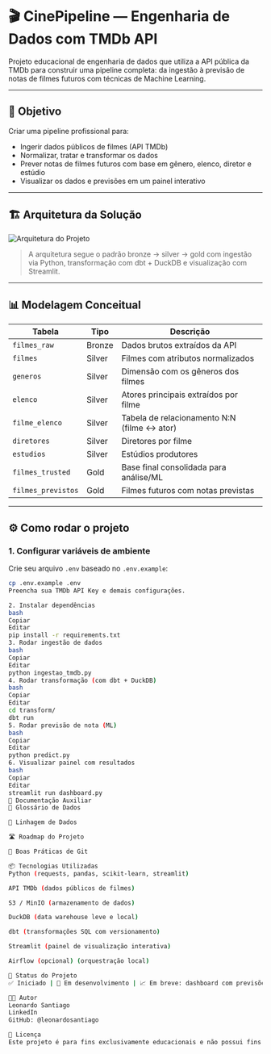 # 🎬 CinePipeline — Engenharia de Dados com TMDb API

Projeto educacional de engenharia de dados que utiliza a API pública da TMDb para construir uma pipeline completa: da ingestão à previsão de notas de filmes futuros com técnicas de Machine Learning.

---

## 📌 Objetivo

Criar uma pipeline profissional para:
- Ingerir dados públicos de filmes (API TMDb)
- Normalizar, tratar e transformar os dados
- Prever notas de filmes futuros com base em gênero, elenco, diretor e estúdio
- Visualizar os dados e previsões em um painel interativo

---

## 🏗 Arquitetura da Solução

![Arquitetura do Projeto](docs/architecture.png)

> A arquitetura segue o padrão bronze → silver → gold com ingestão via Python, transformação com dbt + DuckDB e visualização com Streamlit.

---

## 📊 Modelagem Conceitual

| Tabela             | Tipo     | Descrição                                 |
|--------------------|----------|-------------------------------------------|
| `filmes_raw`       | Bronze   | Dados brutos extraídos da API             |
| `filmes`           | Silver   | Filmes com atributos normalizados         |
| `generos`          | Silver   | Dimensão com os gêneros dos filmes        |
| `elenco`           | Silver   | Atores principais extraídos por filme     |
| `filme_elenco`     | Silver   | Tabela de relacionamento N:N (filme ↔ ator) |
| `diretores`        | Silver   | Diretores por filme                       |
| `estudios`         | Silver   | Estúdios produtores                       |
| `filmes_trusted`   | Gold     | Base final consolidada para análise/ML    |
| `filmes_previstos` | Gold     | Filmes futuros com notas previstas        |

---

## ⚙️ Como rodar o projeto

### 1. Configurar variáveis de ambiente

Crie seu arquivo `.env` baseado no `.env.example`:

```bash
cp .env.example .env
Preencha sua TMDb API Key e demais configurações.

2. Instalar dependências
bash
Copiar
Editar
pip install -r requirements.txt
3. Rodar ingestão de dados
bash
Copiar
Editar
python ingestao_tmdb.py
4. Rodar transformação (com dbt + DuckDB)
bash
Copiar
Editar
cd transform/
dbt run
5. Rodar previsão de nota (ML)
bash
Copiar
Editar
python predict.py
6. Visualizar painel com resultados
bash
Copiar
Editar
streamlit run dashboard.py
🧾 Documentação Auxiliar
📘 Glossário de Dados

🔄 Linhagem de Dados

🛣️ Roadmap do Projeto

🔧 Boas Práticas de Git

📦 Tecnologias Utilizadas
Python (requests, pandas, scikit-learn, streamlit)

API TMDb (dados públicos de filmes)

S3 / MinIO (armazenamento de dados)

DuckDB (data warehouse leve e local)

dbt (transformações SQL com versionamento)

Streamlit (painel de visualização interativa)

Airflow (opcional) (orquestração local)

📌 Status do Projeto
✅ Iniciado | 🔄 Em desenvolvimento | 📈 Em breve: dashboard com previsões

👨‍💻 Autor
Leonardo Santiago
LinkedIn
GitHub: @leonardosantiago

📄 Licença
Este projeto é para fins exclusivamente educacionais e não possui fins comerciais.